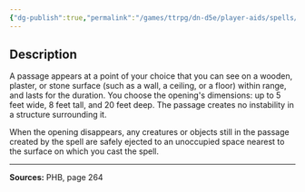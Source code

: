 ```yaml
---
{"dg-publish":true,"permalink":"/games/ttrpg/dn-d5e/player-aids/spells/level-5/passwall/","tags":["ttrpg/dnd/5e","verbal","somatic","material","spell"],"noteIcon":""}
---
```



## Description
A passage appears at a point of your choice that you can see on a wooden, plaster, or stone surface (such as a wall, a ceiling, or a floor) within range, and lasts for the duration.
You choose the opening's dimensions: up to 5 feet wide, 8 feet tall, and 20 feet deep.
The passage creates no instability in a structure surrounding it.

When the opening disappears, any creatures or objects still in the passage created by the spell are safely ejected to an unoccupied space nearest to the surface on which you cast the spell.

---

**Sources:** PHB, page 264
